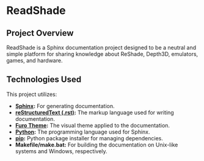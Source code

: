 
# ReadShade

## Project Overview

ReadShade is a Sphinx documentation project designed to be a neutral and simple platform for sharing knowledge about ReShade, Depth3D, emulators, games, and hardware.

## Technologies Used

This project utilizes:

- **[Sphinx](https://www.sphinx-doc.org/):** For generating documentation.
- **[reStructuredText (.rst)](https://docutils.sourceforge.io/rst.html):** The markup language used for writing documentation.
- **[Furo Theme](https://pradyunsg.me/furo/):** The visual theme applied to the documentation.
- **[Python](https://www.python.org/):** The programming language used for Sphinx.
- **[pip](https://pip.pypa.io/):** Python package installer for managing dependencies.
- **Makefile/make.bat:** For building the documentation on Unix-like systems and Windows, respectively.
